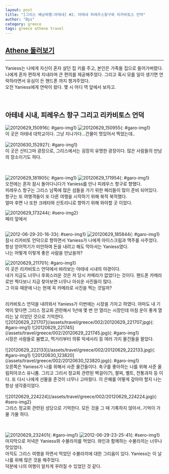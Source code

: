 ```yaml
---
layout: post
title: "[그리스 배낭여행:아테네] #2. 아테네 피레우스항구와 리카비토스 언덕"
author: "Bys"
category: greece
tags: greece athene travel
---
```


## [Athene 둘러보기]()  
 ------

Yaniess는 나에게 자신이 혼자 살던 집 키를 주고, 본인은 가족들 집으로 들어가버렸다.  
나에게 혼자 편하게 지내라며 큰 편의를 제공해주었다. 그리고 혹시 모를 일이 생기면 연락하라면서 유심이 든 핸드폰 까지 챙겨주었다.  
오전 Yaniess에게 연락이 왔다. 몇 시 어디 역 앞에서 보자고.
<br/><br/><br/>

>
## 아테네 시내, 피레우스 항구 그리고 리카비토스 언덕

![20120629_150916](/assets/travel/greece/002/20120629_150916.jpg){: #garo-img1}
![20120629_150955](/assets/travel/greece/002/20120629_150955.jpg){: #garo-img1}<br/>
이 곳은 아테네 대학교이다. 그냥 지나가다...건물이 멋있어서 찍었는데..<br/>
<br/>
![20120630_152927](/assets/travel/greece/002/20120630_152927.jpg){: #garo-img1}<br/>
이 곳은 산티그마 광장으로, 그리스에서는 굉장히 유명한 광장이다. 많은 사람들의 만남의 장소이기도 하다.
<br/>

<br/><br/>
![20120629_181905](/assets/travel/greece/002/20120629_181905.jpg){: #garo-img1}
![20120629_171954](/assets/travel/greece/002/20120629_171954.jpg){: #garo-img1}<br/>
오전에는 혼자 잠시 돌아다니다가 Yaniess를 만나 피레우스 항구로 향했다.  
피레우스 항구는 그리스 남쪽에 많은 섬들을 가기 위한 페리들이 많이 준비 되어있다.  
항구는 또 여행객들이 또 다른 여행을 시작하기 위해 북적 북적했다.  
얼마 후면 나 또한 크레타와 산토리니로 향하기 위해 와야할 곳 이었다.

![20120629_173244](/assets/travel/greece/002/20120629_173244.jpg){: #sero-img2}
<br/>
페리 앞에서
<br/><br/>

![2012-06-29-20-16-33](/assets/travel/greece/002/2012-06-29-20-16-33.jpg){: #sero-img1}
![20120629_185844](/assets/travel/greece/002/20120629_185844.jpg){: #garo-img1}
<br/>
잠시 리카비토 언덕으로 향하면서 Yaniess가 나에게 아이스크림과 맥주를 사주었다.  
항상 얻어먹기가 미안하여 돈을 내려고 해도 막아서는 Yaniess였다.  
나는 어떻게 이렇게 좋은 사람을 만났을까?  

![20120629_211701](/assets/travel/greece/002/20120629_211701.jpg){: #garo-img1}<br/>
이 곳은 리카비토스 언덕에서 바라보는 아테네 시내의 야경이다.  
내가 지금도 너무나 후회스러운 것은 저 당시 카메라가 없었다는 것이다. 핸드폰 카메라로만 찍다보니 지금 찾아보면 너무나 아쉬운 사진들이 많다.  
그 이유 때문에 나는 현재 꼭 카메라로 사진을 찍는 것일까?  

<br/>
리카비토스 언덕을 내려와서 Yaniess가 이번에는 시장을 가자고 하였다.  
아마도 내 기억이 맞다면 그리스 정교회 관련해서 1년에 몇 번 안 열리는 시장인데 마침 운이 좋게 열리는 날 이었던 것으로 기억한다.  
<br/>
![20120629_221707](/assets/travel/greece/002/20120629_221707.jpg){: #garo-img1}
![20120629_221745](/assets/travel/greece/002/20120629_221745.jpg){: #garo-img1}<br/>
시장은 사람들로 붐볐고, 먹거리부터 의류 악세사리 등 여러 가지 물건들을 팔았다.
<br/><br/>
![20120629_222133](/assets/travel/greece/002/20120629_222133.jpg){: #garo-img1}
![20120630_123820](/assets/travel/greece/002/20120630_123820.jpg){: #garo-img1}<br/>
오른쪽은 Yaniess가 나를 위해서 사준 물건들이다. 축구를 좋아하는 나를 위해 사준 올림피아코스 유니폼.  
그리고 그리서 정교회 관련된 벽걸이(?), 팔찌, 벨트, 전통과자 등 이다.  
또 다시 나에게 선물을 준것이 너무나 고마웠다. 이 은혜를 어떻게 갚아야 할지 나는 항상 생각중이었다.
<br/><br/>
![20120629_224224](/assets/travel/greece/002/20120629_224224.jpg){: #sero-img2}<br/>
그리스 정교회 관련된 성당으로 기억한다. 모든 것을 그 때 기록하지 않아서..기억이 가물 가물 하다.  

<br/><br/>
![20120629_232401](/assets/travel/greece/002/20120629_232401.jpg){: #garo-img1}
![2012-06-29-23-25-41](/assets/travel/greece/002/2012-06-29-23-25-41.jpg){: #sero-img1}<br/>
마지막으로 저녁은 Yaniess와 수불라끼를 먹었다. 와인과 함께하는 수불라끼는 너무나 맛있었다.  
아직도 그리스 여행을 하면서 먹었던 수불라끼에 대한 그리움이 있다. Yaniess는 이 날 나를 위해 많은 것을 해주었다.  
덕분에 나의 여행이 알차게 꾸려질 수 있었던 것 같다.
